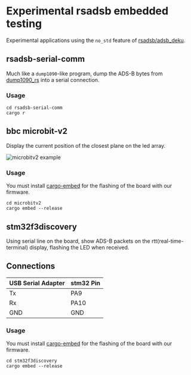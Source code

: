 # Experimental rsadsb embedded testing

Experimental applications using the `no_std` feature of [rsadsb/adsb_deku](https://github.com/rsadsb/adsb_deku).

##  rsadsb-serial-comm
Much like a `dump1090`-like program, dump the ADS-B bytes from [dump1090_rs](https://github.com/rsadsb/dump1090_rs) into a serial connection.

### Usage
```
cd rsadsb-serial-comm
cargo r
```

## bbc microbit-v2
Display the current position of the closest plane on the led array.

![microbitv2 example](media/microbitv2_03_20_22.gif)

### Usage
You must install [cargo-embed](https://github.com/probe-rs/cargo-embed) for the flashing of the board with our firmware.

```
cd microbitv2
cargo embed --release
```

## stm32f3discovery
Using serial line on the board, show ADS-B packets on the rtt(real-time-terminal) display, flashing the LED when received.

## Connections
| USB Serial Adapter | stm32 Pin  |
| ------------------ | ---------- |
| Tx                 | PA9        |
| Rx                 | PA10       |
| GND                | GND        |


### Usage
You must install [cargo-embed](https://github.com/probe-rs/cargo-embed) for the flashing of the board with our firmware.

```
cd stm32f3discovery
cargo embed --release
```
